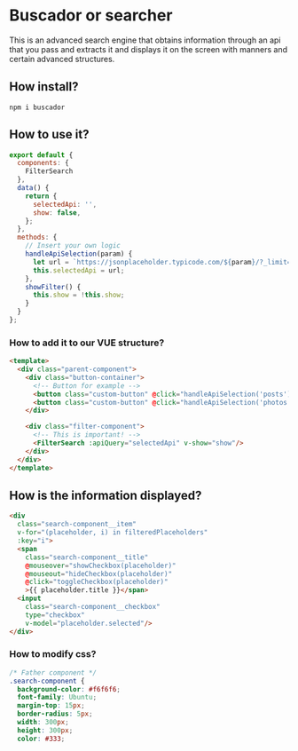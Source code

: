 # Buscador or searcher

This is an advanced search engine that obtains information through an api that you pass and extracts it and displays it on the screen with manners and certain advanced structures.

## How install?
```bs
npm i buscador
```

## How to use it?
```js
export default {
  components: {
    FilterSearch
  },
  data() {
    return {
      selectedApi: '',
      show: false,
    };
  },
  methods: {
    // Insert your own logic
    handleApiSelection(param) {
      let url = `https://jsonplaceholder.typicode.com/${param}/?_limit=12`; // api for example
      this.selectedApi = url;
    },
    showFilter() {
      this.show = !this.show;
    }
  }
};
```

### How to add it to our VUE structure?
```html
<template>
  <div class="parent-component">
    <div class="button-container">
      <!-- Button for example -->
      <button class="custom-button" @click="handleApiSelection('posts'); showFilter()">Productos</button>
      <button class="custom-button" @click="handleApiSelection('photos'); showFilter()">Clientes</button>
    </div>

    <div class="filter-component">
      <!-- This is important! -->
      <FilterSearch :apiQuery="selectedApi" v-show="show"/>
    </div>
  </div>
</template>
```

## How is the information displayed?
```html
<div
  class="search-component__item"
  v-for="(placeholder, i) in filteredPlaceholders"
  :key="i">
  <span
    class="search-component__title"
    @mouseover="showCheckbox(placeholder)"
    @mouseout="hideCheckbox(placeholder)"
    @click="toggleCheckbox(placeholder)"
    >{{ placeholder.title }}</span>
  <input
    class="search-component__checkbox"
    type="checkbox"
    v-model="placeholder.selected"/>
</div>
```

### How to modify css?
```css
/* Father component */
.search-component {
  background-color: #f6f6f6;
  font-family: Ubuntu;
  margin-top: 15px;
  border-radius: 5px;
  width: 300px;
  height: 300px;
  color: #333;
```